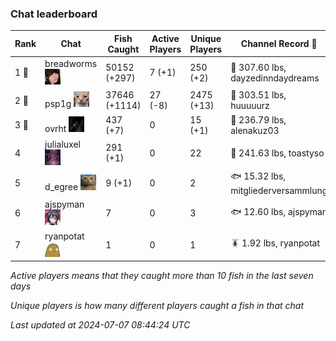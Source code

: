 ### Chat leaderboard
| Rank | Chat | Fish Caught | Active Players | Unique Players | Channel Record 🎊 |
|------|------|-------------|----------------|----------------|-------------------|
| 1 🥇  | breadworms ![breadworms](https://raw.githubusercontent.com/blableblup/gofish/main/images/players/breadworms.png) | 50152 (+297) | 7 (+1) | 250 (+2) | 🦑 307.60 lbs, dayzedinndaydreams |
| 2 🥈  | psp1g ![psp1g](https://raw.githubusercontent.com/blableblup/gofish/main/images/players/psp1g.png) | 37646 (+1114) | 27 (-8) | 2475 (+13) | 🐳 303.51 lbs, huuuuurz |
| 3 🥉  | ovrht ![ovrht](https://raw.githubusercontent.com/blableblup/gofish/main/images/players/ovrht.png) | 437 (+7) | 0 | 15 (+1) | 🐉 236.79 lbs, alenakuz03 |
| 4  | julialuxel ![julialuxel](https://raw.githubusercontent.com/blableblup/gofish/main/images/players/julialuxel.png) | 291 (+1) | 0 | 22 | 🦕 241.63 lbs, toastyso |
| 5  | d_egree ![d_egree](https://raw.githubusercontent.com/blableblup/gofish/main/images/players/d_egree.png) | 9 (+1) | 0 | 2 | 🐟 15.32 lbs, mitgliederversammlung |
| 6  | ajspyman ![ajspyman](https://raw.githubusercontent.com/blableblup/gofish/main/images/players/ajspyman.png) | 7 | 0 | 3 | 🐟 12.60 lbs, ajspyman |
| 7  | ryanpotat ![ryanpotat](https://raw.githubusercontent.com/blableblup/gofish/main/images/players/ryanpotat.png) | 1 | 0 | 1 | 🪳 1.92 lbs, ryanpotat |

_Active players means that they caught more than 10 fish in the last seven days_

_Unique players is how many different players caught a fish in that chat_

_Last updated at 2024-07-07 08:44:24 UTC_